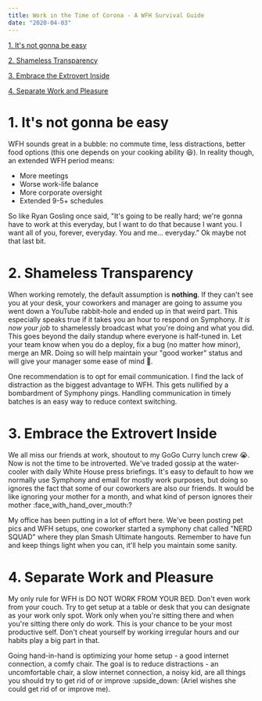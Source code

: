 ```yaml
---
title: Work in the Time of Corona - A WFH Survival Guide
date: "2020-04-03"
---
```


[1. It's not gonna be easy](#1.-It's-not-gonna-be-easy)

[2. Shameless Transparency](#2.-Shameless-Transparency)

[3. Embrace the Extrovert Inside](#3.-Embrace-the-Extrovert-Inside)

[4. Separate Work and Pleasure](#4.-Separate-Work-and-Pleasure)

# 1. It's not gonna be easy
WFH sounds great in a bubble: no commute time, less distractions, better food options (this one depends on your cooking ability :laughing:). In reality though, an extended WFH period means:

- More meetings
- Worse work-life balance
- More corporate oversight
- Extended 9-5+ schedules
 

So like Ryan Gosling once said, "It's going to be really hard; we're gonna have to work at this everyday, but I want to do that because I want you. I want all of you, forever, everyday. You and me... everyday.” Ok maybe not that last bit.

 

# 2. Shameless Transparency
When working remotely, the default assumption is **nothing**. If they can't see you at your desk, your coworkers and manager are going to assume you went down a YouTube rabbit-hole and ended up in that weird part. This especially speaks true if it takes you an hour to respond on Symphony. *It is now your job* to shamelessly broadcast what you're doing and what you did. This goes beyond the daily standup where everyone is half-tuned in. Let your team know when you do a deploy, fix a bug (no matter how minor), merge an MR. Doing so will help maintain your "good worker" status and will give your manager some ease of mind 🙂.

One recommendation is to opt for email communication. I find the lack of distraction as the biggest advantage to WFH. This gets nullified by a bombardment of Symphony pings. Handling communication in timely batches is an easy way to reduce context switching.

# 3. Embrace the Extrovert Inside
We all miss our friends at work, shoutout to my GoGo Curry lunch crew 😭. Now is not the time to be introverted. We've traded gossip at the water-cooler with daily White House press briefings. It's easy to default to how we normally use Symphony and email for mostly work purposes, but doing so ignores the fact that some of our coworkers are also our friends. It would be like ignoring your mother for a month, and what kind of person ignores their mother :face_with_hand_over_mouth:?

My office has been putting in a lot of effort here. We've been posting pet pics and WFH setups, one coworker started a symphony chat called "NERD SQUAD" where they plan Smash Ultimate hangouts. Remember to have fun and keep things light when you can, it'll help you maintain some sanity.

# 4. Separate Work and Pleasure
My only rule for WFH is DO NOT WORK FROM YOUR BED. Don't even work from your couch. Try to get setup at a table or desk that you can designate as your work only spot. Work only when you're sitting there and when you're sitting there only do work. This is your chance to be your most productive self. Don't cheat yourself by working irregular hours and our habits play a big part in that.

Going hand-in-hand is optimizing your home setup - a good internet connection, a comfy chair. The goal is to reduce distractions - an uncomfortable chair, a slow internet connection, a noisy kid, are all things you should try to get rid of or improve  :upside_down: (Ariel wishes she could get rid of or improve me).

 